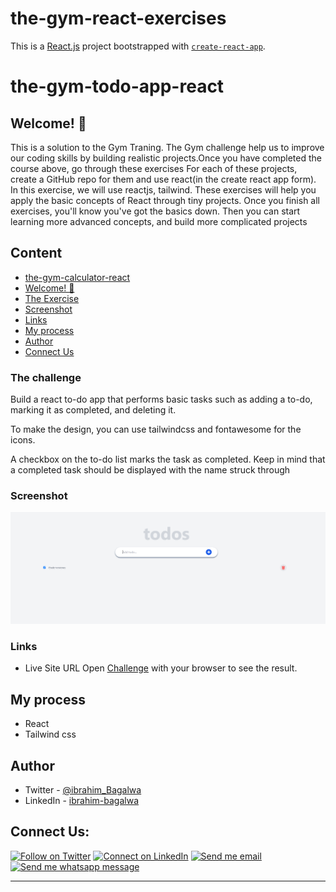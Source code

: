 # the-gym-react-exercises

This is a [React.js](https://reactjs.org/) project bootstrapped with [`create-react-app`]().

# the-gym-todo-app-react

## Welcome! 👋

This is a solution to the Gym Traning. The Gym challenge help us to improve our coding skills by building realistic projects.Once you have completed the course above, go through these exercises
For each of these projects, create a GitHub repo for them and use react(in the create react app form).
In this exercise, we will use reactjs, tailwind.
These exercises will help you apply the basic concepts of React through tiny projects. Once you finish all exercises, you'll know you've got the basics down. Then you can start learning more advanced concepts, and build more complicated projects

## Content

- [the-gym-calculator-react](#the-gym-calculator-react)
- [Welcome! 👋](#welcome)
- [The Exercise](#the-challenge)
- [Screenshot](#screenshot)
- [Links](#links)
- [My process](#my-process)
- [Author](#author)
- [Connect Us](#connect-us)

### The challenge

Build a react to-do app that performs basic tasks such as adding a to-do, marking it as completed, and deleting it.

To make the design, you can use tailwindcss and fontawesome for the icons.

A checkbox on the to-do list marks the task as completed. Keep in mind that a completed task should be displayed with the name struck through

### Screenshot

![the-gym-calculator - desktop-page](./src/assets/todo.PNG)

### Links

- Live Site URL Open [Challenge](https://deploy-preview-1--heroic-druid-0c7bb2.netlify.app/) with your browser to see the result.

## My process

- React
- Tailwind css

## Author

- Twitter - [@ibrahim_Bagalwa](https://twitter.com/ibrahim_Bagalwa)
- LinkedIn - [ibrahim-bagalwa](https://www.linkedin.com/in/IbrahimBagalwa)

## Connect Us:

<p align="left">

[![Follow on Twitter](https://img.shields.io/badge/--twitter?label=Twitter&logo=Twitter&style=social)](https://twitter.com/ibrahim_Bagalwa) [![Connect on LinkedIn](https://img.shields.io/badge/--linkedin?label=LinkedIn&logo=LinkedIn&style=social)](https://www.linkedin.com/in/IbrahimBagalwa) [![Send me email](https://img.shields.io/badge/--gmail?label=Gmail&logo=Gmail&style=social)](mailto:bagmurhulaibrahim@gmail.com) [![Send me whatsapp message ](https://img.shields.io/badge/--whatsapp?label=Whatsapp&logo=Whatsapp&style=social)](+243971004914)

---

</p>
